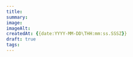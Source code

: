 ```yaml
---
title:
summary:
image:
imageAlt:
createdAt: {{date:YYYY-MM-DD\THH:mm:ss.SSSZ}}
draft: true
tags:
---
```

